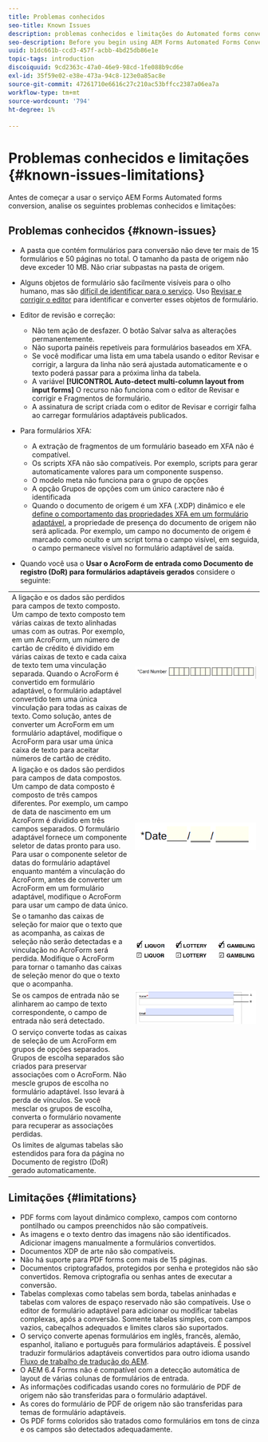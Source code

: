 ```yaml
---
title: Problemas conhecidos
seo-title: Known Issues
description: problemas conhecidos e limitações do Automated forms conversion Service
seo-description: Before you begin using AEM Forms Automated Forms Conversion service, learn about the known issues and limitations of the service
uuid: b1dc661b-ccd3-457f-acbb-4bd25db86e1e
topic-tags: introduction
discoiquuid: 9cd2363c-47a0-46e9-98cd-1fe088b9cd6e
exl-id: 35f59e02-e38e-473a-94c8-123e0a85ac8e
source-git-commit: 47261710e6616c27c210ac53bffcc2387a06ea7a
workflow-type: tm+mt
source-wordcount: '794'
ht-degree: 1%

---
```


# Problemas conhecidos e limitações {#known-issues-limitations}

Antes de começar a usar o serviço AEM Forms Automated forms conversion, analise os seguintes problemas conhecidos e limitações:

## Problemas conhecidos {#known-issues}

* A pasta que contém formulários para conversão não deve ter mais de 15 formulários e 50 páginas no total. O tamanho da pasta de origem não deve exceder 10 MB. Não criar subpastas na pasta de origem.
* Alguns objetos de formulário são facilmente visíveis para o olho humano, mas são [difícil de identificar para o serviço](styles-and-pattern-considerations-and-best-practices.md). Uso [Revisar e corrigir o editor](review-correct-ui-edited.md) para identificar e converter esses objetos de formulário.
* Editor de revisão e correção:

   * Não tem ação de desfazer. O botão Salvar salva as alterações permanentemente.
   * Não suporta painéis repetíveis para formulários baseados em XFA.
   * Se você modificar uma lista em uma tabela usando o editor Revisar e corrigir, a largura da linha não será ajustada automaticamente e o texto poderá passar para a próxima linha da tabela.
   * A variável **[!UICONTROL Auto-detect multi-column layout from input forms]** O recurso não funciona com o editor de Revisar e corrigir e Fragmentos de formulário.
   * A assinatura de script criada com o editor de Revisar e corrigir falha ao carregar formulários adaptáveis publicados.


* Para formulários XFA:
   * A extração de fragmentos de um formulário baseado em XFA não é compatível.
   * Os scripts XFA não são compatíveis. Por exemplo, scripts para gerar automaticamente valores para um componente suspenso.
   * O modelo meta não funciona para o grupo de opções
   * A opção Grupos de opções com um único caractere não é identificada
   * Quando o documento de origem é um XFA (.XDP) dinâmico e ele [define o comportamento das propriedades XFA em um formulário adaptável](https://helpx.adobe.com/experience-manager/6-5/forms/using/xfa-api-supported-in-adaptive-form.html#supportedxfaelementsandtheirmappinginadaptiveformsbr), a propriedade de presença do documento de origem não será aplicada. Por exemplo, um campo no documento de origem é marcado como oculto e um script torna o campo visível, em seguida, o campo permanece visível no formulário adaptável de saída.

* Quando você usa o **Usar o AcroForm de entrada como Documento de registro (DoR) para formulários adaptáveis gerados** considere o seguinte:

<table>
    <tr>
        <td>A ligação e os dados são perdidos para campos de texto composto. Um campo de texto composto tem várias caixas de texto alinhadas umas com as outras. Por exemplo, em um AcroForm, um número de cartão de crédito é dividido em várias caixas de texto e cada caixa de texto tem uma vinculação separada. Quando o AcroForm é convertido em formulário adaptável, o formulário adaptável convertido tem uma única vinculação para todas as caixas de texto. Como solução, antes de converter um AcroForm em um formulário adaptável, modifique o AcroForm para usar uma única caixa de texto para aceitar números de cartão de crédito.</td>
        <td><img  src="assets/creditCard_Composite.png"/>                                                            </td>
    </tr>
    <tr>
        <td>A ligação e os dados são perdidos para campos de data compostos. Um campo de data composto é composto de três campos diferentes. Por exemplo, um campo de data de nascimento em um AcroForm é dividido em três campos separados. O formulário adaptável fornece um componente seletor de datas pronto para uso. Para usar o componente seletor de datas do formulário adaptável enquanto mantém a vinculação do AcroForm, antes de converter um AcroForm em um formulário adaptável, modifique o AcroForm para usar um campo de data único.</td>
        <td><img  src="assets/CompositeDateField.png"/></td>
    </tr>
    <tr>
        <td>Se o tamanho das caixas de seleção for maior que o texto que as acompanha, as caixas de seleção não serão detectadas e a vinculação no AcroForm será perdida. Modifique o AcroForm para tornar o tamanho das caixas de seleção menor do que o texto que o acompanha.</td>
        <td><img  src="assets/large-text-box.png"/><br/><img  src="assets/small-text-box.png"/></td>
    </tr>
    <tr>
        <td>Se os campos de entrada não se alinharem ao campo de texto correspondente, o campo de entrada não será detectado.  </td>
        <td><img  src="assets/non-alingned-fields.png"/></td>
    </tr>
    <tr >
        <td>O serviço converte todas as caixas de seleção de um AcroForm em grupos de opções separados. Grupos de escolha separados são criados para preservar associações com o AcroForm. Não mescle grupos de escolha no formulário adaptável. Isso levará à perda de vínculos. Se você mesclar os grupos de escolha, converta o formulário novamente para recuperar as associações perdidas. </td>
        <td></td>
    </tr>
    <tr >
        <td>Os limites de algumas tabelas são estendidos para fora da página no Documento de registro (DoR) gerado automaticamente. </td>
        <td></td>
    </tr>
</table>

## Limitações {#limitations}

* PDF forms com layout dinâmico complexo, campos com contorno pontilhado ou campos preenchidos não são compatíveis.
* As imagens e o texto dentro das imagens não são identificados. Adicionar imagens manualmente a formulários convertidos.
* Documentos XDP de arte não são compatíveis.
* Não há suporte para PDF forms com mais de 15 páginas.
* Documentos criptografados, protegidos por senha e protegidos não são convertidos. Remova criptografia ou senhas antes de executar a conversão.
* Tabelas complexas como tabelas sem borda, tabelas aninhadas e tabelas com valores de espaço reservado não são compatíveis. Use o editor de formulário adaptável para adicionar ou modificar tabelas complexas, após a conversão. Somente tabelas simples, com campos vazios, cabeçalhos adequados e limites claros são suportados.
* O serviço converte apenas formulários em inglês, francês, alemão, espanhol, italiano e português para formulários adaptáveis. É possível traduzir formulários adaptáveis convertidos para outro idioma usando [Fluxo de trabalho de tradução do AEM](https://helpx.adobe.com/br/experience-manager/6-5/forms/using/using-aem-translation-workflow-to-localize-adaptive-forms.html).
* O AEM 6.4 Forms não é compatível com a detecção automática de layout de várias colunas de formulários de entrada.
* As informações codificadas usando cores no formulário de PDF de origem não são transferidas para o formulário adaptável.
* As cores do formulário de PDF de origem não são transferidas para temas de formulário adaptáveis.
* Os PDF forms coloridos são tratados como formulários em tons de cinza e os campos são detectados adequadamente.
